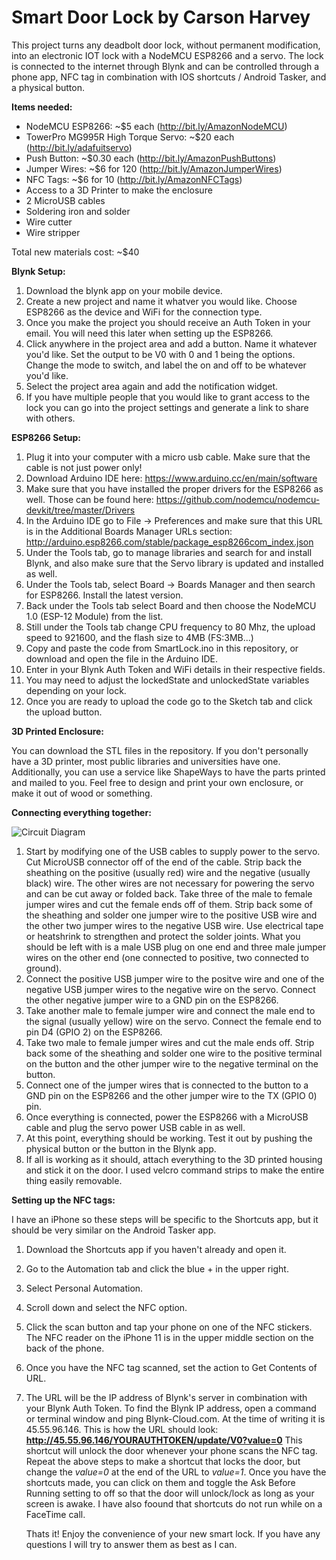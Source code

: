 # Smart Door Lock by Carson Harvey
This project turns any deadbolt door lock, without permanent modification, into an electronic IOT lock with a NodeMCU ESP8266 and a servo. The lock is connected to the internet through Blynk and can be controlled through a phone app, NFC tag in combination with IOS shortcuts / Android Tasker, and a physical button.  

**Items needed:**
  - NodeMCU ESP8266: ~$5 each (http://bit.ly/AmazonNodeMCU)
  - TowerPro MG995R High Torque Servo: ~$20 each (http://bit.ly/adafuitservo)
  - Push Button: ~$0.30 each (http://bit.ly/AmazonPushButtons)
  - Jumper Wires: ~$6 for 120 (http://bit.ly/AmazonJumperWires)
  - NFC Tags: ~$6 for 10 (http://bit.ly/AmazonNFCTags)
  - Access to a 3D Printer to make the enclosure
  - 2 MicroUSB cables
  - Soldering iron and solder
  - Wire cutter
  - Wire stripper
  
  Total new materials cost: ~$40
  
  **Blynk Setup:**
   1. Download the blynk app on your mobile device.
   2. Create a new project and name it whatver you would like. Choose ESP8266 as the device and WiFi for the connection type. 
   3. Once you make the project you should receive an Auth Token in your email. You will need this later when setting up the ESP8266.
   4. Click anywhere in the project area and add a button. Name it whatever you'd like. Set the output to be V0 with 0 and 1 being the          options. Change the mode to switch, and label the on and off to be whatever you'd like.
   5. Select the project area again and add the notification widget. 
   6. If you have multiple people that you would like to grant access to the lock you can go into the project settings and generate a            link to share with others. 
    
   **ESP8266 Setup:**
   1. Plug it into your computer with a micro usb cable. Make sure that the cable is not just power only! 
   2. Download Arduino IDE here: https://www.arduino.cc/en/main/software
   3. Make sure that you have installed the proper drivers for the ESP8266 as well. Those can be found here:                                  https://github.com/nodemcu/nodemcu-devkit/tree/master/Drivers
   4. In the Arduino IDE go to File -> Preferences and make sure that this URL is in the Additional Boards Manager URLs section:              http://arduino.esp8266.com/stable/package_esp8266com_index.json
   5. Under the Tools tab, go to manage libraries and search for and install Blynk, and also make sure that the Servo library is              updated and installed as well.
   6. Under the Tools tab, select Board -> Boards Manager and then search for ESP8266. Install the latest version. 
   7. Back under the Tools tab select Board and then choose the NodeMCU 1.0 (ESP-12 Module) from the list. 
   8. Still under the Tools tab change CPU frequency to 80 Mhz, the upload speed to 921600, and the flash size to 4MB (FS:3MB...)
   9. Copy and paste the code from SmartLock.ino in this repository, or download and open the file in the Arduino IDE. 
   10. Enter in your Blynk Auth Token and WiFi details in their respective fields.
   11. You may need to adjust the lockedState and unlockedState variables depending on your lock. 
   12. Once you are ready to upload the code go to the Sketch tab and click the upload button.
   
   **3D Printed Enclosure:**
   
   You can download the STL files in the repository. If you don't personally have a 3D printer, most public libraries and universities      have one. Additionally, you can use a service like ShapeWays to have the parts printed and mailed to you. Feel free to design and        print your own enclosure, or make it out of wood or something.
   
   **Connecting everything together:**
   
   ![Circuit Diagram](https://i.ibb.co/XSDXpX3/circuit.png)
   
   1. Start by modifying one of the USB cables to supply power to the servo. Cut MicroUSB connector off of the end of the cable. Strip         back the sheathing on the positive (usually red) wire and the negative (usually black) wire. The other wires are not necessary for       powering the servo and can be cut away or folded back. Take three of the male to female jumper wires and cut the female ends off         of them. Strip back some of the sheathing and solder one jumper wire to the positive USB wire and the other two jumper wires to         the negative USB wire. Use electrical tape or heatshrink to strengthen and protect the solder joints. What you should be left with       is a male USB plug on one end and three male jumper wires on the other end (one connected to positive, two connected to ground). 
   2. Connect the positive USB jumper wire to the positve wire and one of the negative USB jumper wires to the negative wire on the           servo. Connect the other negative jumper wire to a GND pin on the ESP8266. 
   3. Take another male to female jumper wire and connect the male end to the signal (usually yellow) wire on the servo. Connect the           female end to pin D4 (GPIO 2) on the ESP8266.
   4. Take two male to female jumper wires and cut the male ends off. Strip back some of the sheathing and solder one wire to the             positive terminal on the button and the other jumper wire to the negative terminal on the button. 
   5. Connect one of the jumper wires that is connected to the button to a GND pin on the ESP8266 and the other jumper wire to the TX         (GPIO 0) pin.
   6. Once everything is connected, power the ESP8266 with a MicroUSB cable and plug the servo power USB cable in as well. 
   7. At this point, everything should be working. Test it out by pushing the physical button or the button in the Blynk app. 
   8. If all is working as it should, attach everything to the 3D printed housing and stick it on the door. I used velcro command strips       to make the entire thing easily removable. 
   
   **Setting up the NFC tags:**

   I have an iPhone so these steps will be specific to the Shortcuts app, but it should be very similar on the Android Tasker app. 
   
   1. Download the Shortcuts app if you haven't already and open it.
   2. Go to the Automation tab and click the blue + in the upper right. 
   3. Select Personal Automation.
   4. Scroll down and select the NFC option.
   5. Click the scan button and tap your phone on one of the NFC stickers. The NFC reader on the iPhone 11 is in the upper middle             section on the back of the phone.
   6. Once you have the NFC tag scanned, set the action to Get Contents of URL.
   7. The URL will be the IP address of Blynk's server in combination with your Blynk Auth Token. To find the Blynk IP address, open a         command or terminal window and ping Blynk-Cloud.com. At the time of writing it is 45.55.96.146. This is how the URL should look:
      **http://45.55.96.146/YOURAUTHTOKEN/update/V0?value=0**
      This shortcut will unlock the door whenever your phone scans the NFC tag. Repeat the above steps to make a shortcut that locks the       door, but change the *value=0* at the end of the URL to *value=1*. Once you have the shortcuts made, you can click on them and           toggle the Ask Before Running setting to off so that the door will unlock/lock as long as your screen is awake. I have also foound       that shortcuts do not run while on a FaceTime call. 
      
      
      
      
      Thats it! Enjoy the convenience of your new smart lock. If you have any questions I will try to answer them as best as I can. 
  
    
    
  
  
